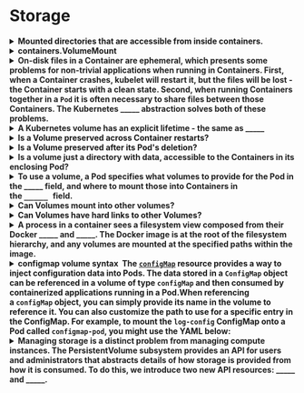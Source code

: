 # Storage 

<details>
<summary>
<b>Mounted directories that are accessible from inside containers.</b>
</summary>
Volumes
</details>

<details>
<summary>
<b>containers.VolumeMount</b>
</summary>
Mounting of a Volume in a container
name: same as volume
readOnly:
mountPath: Path in the container where the volume is mounted

subPath: Path in the volume to mount in the container
subPathExpr:
</details>

<details>
<summary>
<b><span style="color: rgb(34, 34, 34);">On-disk files in a Container are ephemeral, which presents some problems for non-trivial applications when running in Containers. First, when a Container crashes, kubelet will restart it, but the files will be lost - the Container starts with a clean state. Second, when running Containers together in a&nbsp;</span><code>Pod</code><span style="color: rgb(34, 34, 34);">&nbsp;it is often necessary to share files between those Containers. The Kubernetes&nbsp;_____&nbsp;</span><span style="color: rgb(34, 34, 34);">abstraction solves both of these problems.</span></b>
</summary>
Volume&nbsp;
</details>

<details>
<summary>
<b><span style="color: rgb(34, 34, 34);">A Kubernetes volume has an explicit lifetime - the same as _____</span></b>
</summary>
The Pod that encloses it
</details>

<details>
<summary>
<b>Is a Volume preserved across Container restarts?</b>
</summary>
Yes
</details>

<details>
<summary>
<b>Is a Volume preserved after its Pod's deletion?</b>
</summary>
No
</details>

<details>
<summary>
<b><span style="color: rgb(34, 34, 34);">Is a volume just a directory with data, accessible to the Containers in its enclosing Pod?</span></b>
</summary>
Yes
</details>

<details>
<summary>
<b><span style="color: rgb(34, 34, 34);">To use a volume, a Pod specifies what volumes to provide for the Pod in the _____ field,&nbsp;</span><span style="color: rgb(34, 34, 34);">and where to mount those into Containers in the&nbsp;</span><font face="monospace">_____&nbsp;</font><span style="color: rgb(34, 34, 34);">field.</span></b>
</summary>
.spec.volumes
<code>.spec.containers[*].volumeMounts</code><span style="color: rgb(34, 34, 34);">&nbsp;</span>
</details>

<details>
<summary>
<b><span style="color: rgb(34, 34, 34);">Can Volumes mount into other volumes?</span></b>
</summary>
No
</details>

<details>
<summary>
<b>Can Volumes have hard links to other Volumes?</b>
</summary>
No
</details>

<details>
<summary>
<b><span style="color: rgb(34, 34, 34);">A process in a container sees a filesystem view composed from their Docker _____ and _____. The Docker image&nbsp;</span><span style="color: rgb(34, 34, 34);">is at the root of the filesystem hierarchy, and any volumes are mounted at the specified paths within the image.&nbsp;</span></b>
</summary>
image
volumes
</details>

<details>
<summary>
<b>configmap volume syntax&nbsp;
The&nbsp;<a href="https://kubernetes.io/docs/tasks/configure-pod-container/configure-pod-configmap/"><code>configMap</code></a>&nbsp;resource provides a way to inject configuration data into Pods. The data stored in a&nbsp;<code>ConfigMap</code>&nbsp;object can be referenced in a volume of type&nbsp;<code>configMap</code>&nbsp;and then consumed by containerized applications running in a Pod.When referencing a&nbsp;<code>configMap</code>&nbsp;object, you can simply provide its name in the volume to reference it. You can also customize the path to use for a specific entry in the ConfigMap. For example, to mount the&nbsp;<code>log-config</code>&nbsp;ConfigMap onto a Pod called&nbsp;<code>configmap-pod</code>, you might use the YAML below:</b>
</summary>
<pre><code><span style="color: rgb(170, 34, 255); font-weight: 700;">apiVersion</span>:<span style="color: rgb(187, 187, 187);"> </span>v1<span style="color: rgb(187, 187, 187);">
</span><span style="color: rgb(187, 187, 187);"></span><span style="color: rgb(170, 34, 255); font-weight: 700;">kind</span>:<span style="color: rgb(187, 187, 187);"> </span>Pod<span style="color: rgb(187, 187, 187);">
</span><span style="color: rgb(187, 187, 187);"></span><span style="color: rgb(170, 34, 255); font-weight: 700;">metadata</span>:<span style="color: rgb(187, 187, 187);">
</span><span style="color: rgb(187, 187, 187);">  </span><span style="color: rgb(170, 34, 255); font-weight: 700;">name</span>:<span style="color: rgb(187, 187, 187);"> </span>configmap-pod<span style="color: rgb(187, 187, 187);">
</span><span style="color: rgb(187, 187, 187);"></span><span style="color: rgb(170, 34, 255); font-weight: 700;">spec</span>:<span style="color: rgb(187, 187, 187);">
</span><span style="color: rgb(187, 187, 187);">  </span><span style="color: rgb(170, 34, 255); font-weight: 700;">containers</span>:<span style="color: rgb(187, 187, 187);">
</span><span style="color: rgb(187, 187, 187);">    </span>- <span style="color: rgb(170, 34, 255); font-weight: 700;">name</span>:<span style="color: rgb(187, 187, 187);"> </span>test<span style="color: rgb(187, 187, 187);">
</span><span style="color: rgb(187, 187, 187);">      </span><span style="color: rgb(170, 34, 255); font-weight: 700;">image</span>:<span style="color: rgb(187, 187, 187);"> </span>busybox<span style="color: rgb(187, 187, 187);">
</span><span style="color: rgb(187, 187, 187);">      </span><span style="color: rgb(170, 34, 255); font-weight: 700;">volumeMounts</span>:<span style="color: rgb(187, 187, 187);">
</span><span style="color: rgb(187, 187, 187);">        </span>- <span style="color: rgb(170, 34, 255); font-weight: 700;">name</span>:<span style="color: rgb(187, 187, 187);"> </span>config-vol<span style="color: rgb(187, 187, 187);">
</span><span style="color: rgb(187, 187, 187);">          </span><span style="color: rgb(170, 34, 255); font-weight: 700;">mountPath</span>:<span style="color: rgb(187, 187, 187);"> </span>/etc/config<span style="color: rgb(187, 187, 187);">
</span><span style="color: rgb(187, 187, 187);">  </span><span style="color: rgb(170, 34, 255); font-weight: 700;">volumes</span>:<span style="color: rgb(187, 187, 187);">
</span><span style="color: rgb(187, 187, 187);">    </span>- <span style="color: rgb(170, 34, 255); font-weight: 700;">name</span>:<span style="color: rgb(187, 187, 187);"> </span>config-vol<span style="color: rgb(187, 187, 187);">
</span><span style="color: rgb(187, 187, 187);">      </span><span style="color: rgb(170, 34, 255); font-weight: 700;">configMap</span>:<span style="color: rgb(187, 187, 187);">
</span><span style="color: rgb(187, 187, 187);">        </span><span style="color: rgb(170, 34, 255); font-weight: 700;">name</span>:<span style="color: rgb(187, 187, 187);"> </span>log-config<span style="color: rgb(187, 187, 187);">
</span><span style="color: rgb(187, 187, 187);">        </span><span style="color: rgb(170, 34, 255); font-weight: 700;">items</span>:<span style="color: rgb(187, 187, 187);">
</span><span style="color: rgb(187, 187, 187);">          </span>- <span style="color: rgb(170, 34, 255); font-weight: 700;">key</span>:<span style="color: rgb(187, 187, 187);"> </span>log_level<span style="color: rgb(187, 187, 187);">
</span><span style="color: rgb(187, 187, 187);">            </span><span style="color: rgb(170, 34, 255); font-weight: 700;">path</span>:<span style="color: rgb(187, 187, 187);"> </span>log_level</code></pre>
</details>

<details>
<summary>
<b><span style="color: rgb(34, 34, 34);">Managing storage is a distinct problem from managing compute instances. The PersistentVolume subsystem provides an API for users and administrators that abstracts details of how storage is provided from how it is consumed. To do this, we introduce two new API resources: _____ and _____.</span></b>
</summary>
<span style="color: rgb(34, 34, 34);">PersistentVolume&nbsp;</span><span style="color: rgb(34, 34, 34);">
</span><span style="color: rgb(34, 34, 34);">PersistentVolumeClaim</span><span style="color: rgb(34, 34, 34);">
</span>
</details>

